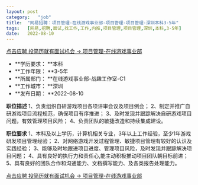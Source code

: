 ```yaml
---
layout:	post
category:	"job"
title:	"网易招聘：项目管理-在线游戏事业部-项目管理-项目管理-深圳本科3-5年"
tags:	[网易,招聘,面试,找工作,工作,内推,项目管理,项目管理,深圳,本科,3-5年]
date:	2022-08-10
---
```


[点击应聘 投简历就有面试机会 -> 项目管理-在线游戏事业部](http://mobile.bole.netease.com/bole/boleDetail?id=22319&employeeId=346f03c3cda5f04c&key=all)



- **学历要求： **本科
- **工作年限： **3-5年
- **所属部门： **在线游戏事业部-战趣工作室-C1
- **工作城市： **深圳
- **发布日期： **2022-08-10



**职位描述**
1、负责组织自研游戏项目各项评审会议及项目例会； 
2、制定并推广自研游戏项目流程规范，确保项目有序推进； 
3、及时发现并跟踪解决自研游戏项目问题，有效管理项目风险； 
4、负责团队的敏捷改造和持续集成建设。



**职位要求**
1、本科及以上学历，计算机相关专业，3年以上工作经验，至少1年游戏研发项目管理经验； 
2、对网络游戏开发过程管理、敏捷项目管理有较好的认识及实践经验； 
3、能够及时地跟进项目进度、管理项目风险，及时发现并跟踪解决项目问题； 
4、具有良好的执行力和责任心,能主动积极推动项目团队朝目标前进； 
5、具有良好的团队合作和沟通能力、文档撰写能力、及各类报告处理能力。



[点击应聘 投简历就有面试机会 -> 项目管理-在线游戏事业部](http://mobile.bole.netease.com/bole/boleDetail?id=22319&employeeId=346f03c3cda5f04c&key=all)
